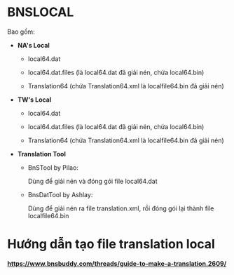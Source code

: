 # BNSLOCAL
Bao gồm:
- **NA's Local**

    +   local64.dat

    +   local64.dat.files (là local64.dat đã giải nén, chứa local64.bin)

    +   Translation64 (chứa Translation64.xml là localfile64.bin đã giải nén)

- **TW's Local**

    +   local64.dat

    +   local64.dat.files (là local64.dat đã giải nén, chứa local64.bin)

    +   Translation64 (chứa Translation64.xml là localfile64.bin đã giải nén)

- **Translation Tool**

    +   BnSTool by Pilao:  

        Dùng để giải nén và đóng gói file local64.dat
        
    +   BnsDatTool by Ashlay:
        
        Dùng để giải nén ra file translation.xml, rồi đóng gói lại thành file localfile64.bin

# Hướng dẫn tạo file translation local

**https://www.bnsbuddy.com/threads/guide-to-make-a-translation.2609/**